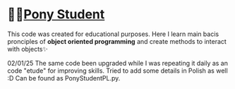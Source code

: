# 👨‍💻[Pony Student](https://github.com/zazatargilide/PonyStudent)
This code was created for educational purposes.
Here I learn main bacis pronciples of **object oriented programming** and create methods to interact with objects✨

02/01/25
The same code been upgraded while I was repeating it daily as an code "etude" for improving skills. Tried to add some details in Polish as well :D
Can be found as PonyStudentPL.py.